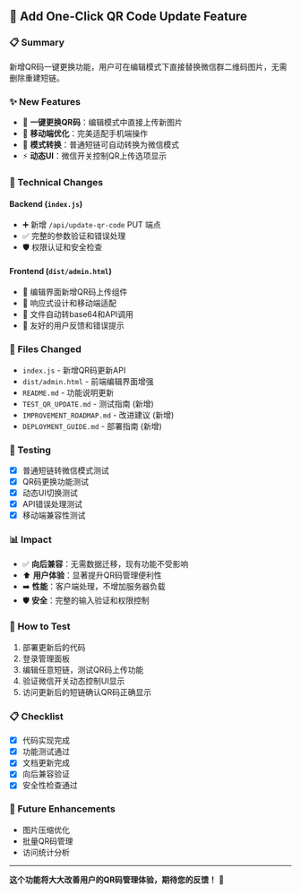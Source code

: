 ## 🚀 Add One-Click QR Code Update Feature

### 📋 Summary
新增QR码一键更换功能，用户可在编辑模式下直接替换微信群二维码图片，无需删除重建短链。

### ✨ New Features
- 🔄 **一键更换QR码**：编辑模式中直接上传新图片
- 📱 **移动端优化**：完美适配手机端操作  
- 🔧 **模式转换**：普通短链可自动转换为微信模式
- ⚡ **动态UI**：微信开关控制QR上传选项显示

### 🔧 Technical Changes

#### Backend (`index.js`)
- ➕ 新增 `/api/update-qr-code` PUT 端点
- ✅ 完整的参数验证和错误处理
- 🛡️ 权限认证和安全检查

#### Frontend (`dist/admin.html`)  
- 🎨 编辑界面新增QR码上传组件
- 📱 响应式设计和移动端适配
- 🔄 文件自动转base64和API调用
- 💬 友好的用户反馈和错误提示

### 📁 Files Changed
- `index.js` - 新增QR码更新API
- `dist/admin.html` - 前端编辑界面增强  
- `README.md` - 功能说明更新
- `TEST_QR_UPDATE.md` - 测试指南 (新增)
- `IMPROVEMENT_ROADMAP.md` - 改进建议 (新增)
- `DEPLOYMENT_GUIDE.md` - 部署指南 (新增)

### 🧪 Testing
- [x] 普通短链转微信模式测试
- [x] QR码更换功能测试
- [x] 动态UI切换测试
- [x] API错误处理测试
- [x] 移动端兼容性测试

### 📊 Impact
- ✅ **向后兼容**：无需数据迁移，现有功能不受影响
- ⬆️ **用户体验**：显著提升QR码管理便利性
- ➡️ **性能**：客户端处理，不增加服务器负载
- 🛡️ **安全**：完整的输入验证和权限控制

### 🚀 How to Test
1. 部署更新后的代码
2. 登录管理面板
3. 编辑任意短链，测试QR码上传功能
4. 验证微信开关动态控制UI显示
5. 访问更新后的短链确认QR码正确显示

### 📋 Checklist
- [x] 代码实现完成
- [x] 功能测试通过
- [x] 文档更新完成
- [x] 向后兼容验证
- [x] 安全性检查通过

### 🎯 Future Enhancements
- 图片压缩优化
- 批量QR码管理
- 访问统计分析

---
**这个功能将大大改善用户的QR码管理体验，期待您的反馈！** 🎉
